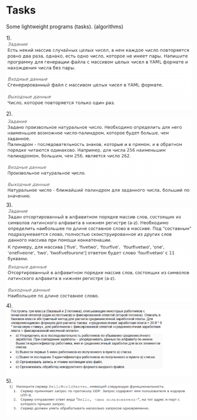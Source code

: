 # Tasks
Some lightweight programs (tasks).
(algorithms)

1).<br>![Task1](https://github.com/hiJackinGg/Tasks/blob/master/src/Task1/Task_1_1.png)<br>
2).<br>![Task2](https://github.com/hiJackinGg/Tasks/blob/master/src/Task2/Task_1_2.png)<br>
3).<br>![Task3](https://github.com/hiJackinGg/Tasks/blob/master/src/Task3/Task_1_3.png)<br>
4).<br>![Task4](https://github.com/hiJackinGg/Tasks/blob/master/src/Task4(OOP)/Task4.png)<br>
5).<br>![Task5](https://github.com/hiJackinGg/Tasks/blob/master/src/Task5(UDP)/Task5.png)<br>
